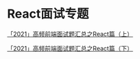 # React面试专题

[「2021」高频前端面试题汇总之React篇（上）](https://juejin.cn/post/6941546135827775525#heading-60)

[「2021」高频前端面试题汇总之React篇（下）](https://juejin.cn/post/6940942549305524238#heading-51)
